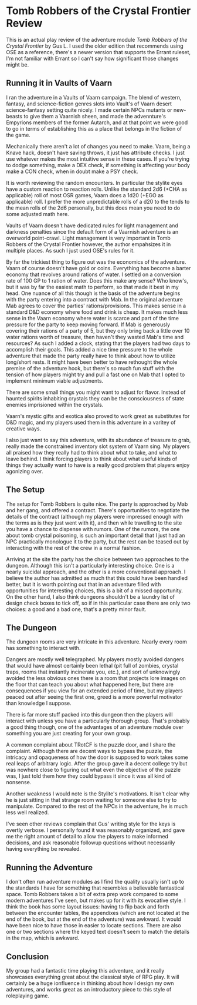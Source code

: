 # Tomb Robbers of the Crystal Frontier Review

This is an actual play review of the adventure module *Tomb Robbers of the Crystal Frontier* by Gus L. I used the older edition that recommends using OSE as a reference, there's a newer version that supports the Errant ruleset, I'm not familiar with Errant so I can't say how significant those changes might be.

## Running it in Vaults of Vaarn

I ran the adventure in a Vaults of Vaarn campaign. The blend of western, fantasy, and science-fiction genres slots into Vault's of Vaarn desert science-fantasy setting quite nicely. I made certain NPCs mutants or new-beasts to give them a Vaarnish sheen, and made the advennture's Empyrions members of the former Autarch, and at that point we were good to go in terms of establishing this as a place that belongs in the fiction of the game.

Mechanically there aren't a lot of changes you need to make. Vaarn, being a Knave hack, doesn't have saving throws, it just has attribute checks. I just use whatever makes the most intuitive sense in these cases. If you're trying to dodge something, make a DEX check, if something is affecting your body make a CON check, when in doubt make a PSY check.

It is worth reviewing the random encounters. In particular the stylite eyes have a custom reaction to reaction rolls. Unlike the standard 2d6 (+CHA as applicable) roll of most OSR games, Vaarn does a 1d20 (+EGO as applicable) roll. I prefer the more unpredictable rolls of a d20 to the tends to the mean rolls of the 2d6 personally, but this does mean you need to do some adjusted math here.

Vaults of Vaarn doesn't have dedicated rules for light management and darkness penalties since the default form of a Vaarnish adventure is an overworld point-crawl. Light management is very important in Tomb Robbers of the Crystal Frontier however, the author empahsizes it in multiple places. As such I just used OSE's rules for it.

By far the trickiest thing to figure out was the economics of the adventure. Vaarn of course doesn't have gold or coins. Everything has become a barter economy that revolves around rations of water. I settled on a conversion rate of 100 GP to 1 ration of water. Does this make any sense? Who know's, but it was by far the easiest math to perform, so that made it best in my head. One nuance of all this though is the basis of the adventure begins with the party entering into a contract with Mab. In the original adventure Mab agrees to cover the parties' rations/provisions. This makes sense in a standard D&D economy where food and drink is cheap. It makes much less sense in the Vaarn economy where water is scarce and part of the time pressure for the party to keep moving forward. If Mab is generously covering their rations of a party of 5, but they only bring back a little over 10 water rations worth of treasure, then haven't they wasted Mab's time and resources? As such I added a clock, stating that the players had two days to accomplish their goals. This added a nice time pressure to the whole adventure that made the party really have to think about how to utilize long/short rests. It might have been better to have rethought the whole premise of the adventure hook, but there's so much fun stuff with the tension of how players might try and pull a fast one on Mab that I opted to implement minimum viable adjustments.

There are some small things you might want to adjust for flavor. Instead of haunted spirits inhabiting crystals they can be the consciousness of state enemies imprisioned within the crystals.

Vaarn's mystic gifts and exotica also proved to work great as substitutes for D&D magic, and my players used them in this adventure in a varitey of creative ways.

I also just want to say this adventure, with its abundance of treasure to grab, really made the constrained inventory slot system of Vaarn sing. My players all praised how they really had to think about what to take, and what to leave behind. I think forcing players to think about what useful kinds of things they actually want to have is a really good problem that players enjoy agonizing over.

## The Setup

The setup for Tomb Robbers is quite nice. The party is approached by Mab and her gang, and offered a contract. There's opportunities to negotiate the details of the contract (although my players were impressed enough with the terms as is they just went with it), and then while travelling to the site you have a chance to dispense with rumors. One of the rumors, the one about tomb crystal poisoning, is such an important detail that I just had an NPC practically monologue it to the party, but the rest can be teased out by interacting with the rest of the crew in a normal fashion.

Arriving at the site the party has the choice between two approaches to the dungeon. Although this isn't a particularly interesting choice. One is a nearly suicidal approach, and the other is a more conventional approach. I believe the author has admitted as much that this could have been handled better, but it is worth pointing out that in an adventure filled with opportunities for interesting choices, this is a bit of a missed opportunity. On the other hand, I also think dungeons shouldn't be a laundry list of design check boxes to tick off, so if in this particular case there are only two choices: a good and a bad one, that's a pretty minor fault.

## The Dungeon

The dungeon rooms are very intricate in this adventure. Nearly every room has something to interact with.

Dangers are mostly well telegraphed. My players mostly avoided dangers that would have almost certainly been lethal (pit full of zombies, crystal traps, rooms that instantly incinerate you, etc.), and sort of unknowingly avoided the less obvious ones there is a room that projects lore images on the floor that can teach you about what happened here, but there are consequences if you view for an extended period of time, but my players peaced out after seeing the first one, greed is a more powerful motivator than knowledge I suppose.

There is far more stuff packed into this dungeon then the players will interact with unless you have a particularly thorough group. That's probably a good thing though, one of the advantages of an adventure module over something you are just creating for your own group.

A common complaint about TRotCF is the puzzle door, and I share the complaint. Although there are decent ways to bypass the puzzle, the intricacy and opaqueness of how the door is supposed to work takes some real leaps of arbitrary logic. After the group gave it a decent college try but was nowhere close to figuring out what even the objective of the puzzle was, I just told them how they could bypass it since it was all kind of nonsense.

Another weakness I would note is the Stylite's motivations. It isn't clear why he is just sitting in that strange room waiting for someone else to try to manipulate. Compared to the rest of the NPCs in the adventure, he is much less well realized.

I've seen other reviews complain that Gus' writing style for the keys is overtly verbose. I personally found it was reasonably organized, and gave me the right amount of detail to allow the players to make informed decisions, and ask reasonable followup questions without necessarily having everything be revealed.

## Running the Adventure

I don't often run adventure modules as I find the quality usually isn't up to the standards I have for something that resembles a believable fantastical space. Tomb Robbers takes a bit of extra prep work compared to some modern adventures I've seen, but makes up for it with its evocative style. I think the book has some layout issues: having to flip back and forth between the encounter tables, the appendixes (which are not located at the end of the book, but at the end of the adventure) was awkward. It would have been nice to have those in easier to locate sections. There are also one or two sections where the keyed text doesn't seem to match the details in the map, which is awkward.

## Conclusion

My group had a fantastic time playing this adventure, and it really showcases everything great about the classical style of RPG play. It will certainly be a huge ionfluence in thinking about how I design my own adventures, and works great as an introductory piece to this style of roleplaying game.
